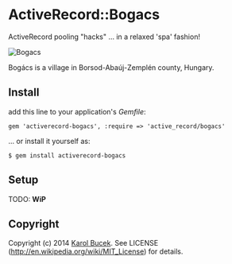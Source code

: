 # ActiveRecord::Bogacs

ActiveRecord pooling "hacks" ... in a relaxed 'spa' fashion!

![Bogacs][0]

Bogács is a village in Borsod-Abaúj-Zemplén county, Hungary.

## Install

add this line to your application's *Gemfile*:

    gem 'activerecord-bogacs', :require => 'active_record/bogacs'

... or install it yourself as:

    $ gem install activerecord-bogacs

## Setup

TODO: **WiP**

## Copyright

Copyright (c) 2014 [Karol Bucek](http://kares.org).
See LICENSE (http://en.wikipedia.org/wiki/MIT_License) for details.

[0]: http://res.cloudinary.com/kares/image/upload/c_scale,h_600,w_800/v1406451696/bogacs.jpg
